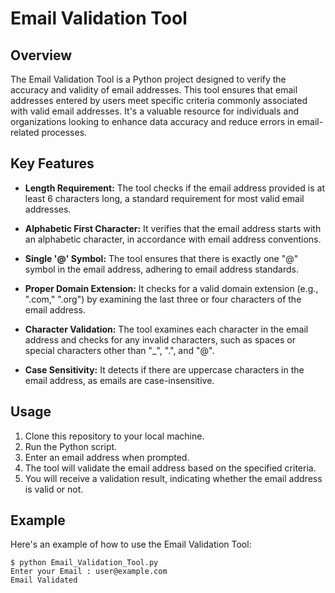 # Email Validation Tool

## Overview
The Email Validation Tool is a Python project designed to verify the accuracy and validity of email addresses. This tool ensures that email addresses entered by users meet specific criteria commonly associated with valid email addresses. It's a valuable resource for individuals and organizations looking to enhance data accuracy and reduce errors in email-related processes.

## Key Features
- **Length Requirement:** The tool checks if the email address provided is at least 6 characters long, a standard requirement for most valid email addresses.

- **Alphabetic First Character:** It verifies that the email address starts with an alphabetic character, in accordance with email address conventions.

- **Single '@' Symbol:** The tool ensures that there is exactly one "@" symbol in the email address, adhering to email address standards.

- **Proper Domain Extension:** It checks for a valid domain extension (e.g., ".com," ".org") by examining the last three or four characters of the email address.

- **Character Validation:** The tool examines each character in the email address and checks for any invalid characters, such as spaces or special characters other than "_", ".", and "@".

- **Case Sensitivity:** It detects if there are uppercase characters in the email address, as emails are case-insensitive.

## Usage
1. Clone this repository to your local machine.
2. Run the Python script.
3. Enter an email address when prompted.
4. The tool will validate the email address based on the specified criteria.
5. You will receive a validation result, indicating whether the email address is valid or not.

## Example
Here's an example of how to use the Email Validation Tool:
```shell
$ python Email_Validation_Tool.py
Enter your Email : user@example.com
Email Validated
